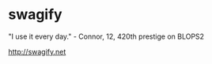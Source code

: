swagify
=======

"I use it every day." - Connor, 12, 420th prestige on BLOPS2


http://swagify.net


